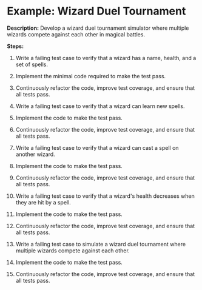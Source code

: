 # Example: Wizard Duel Tournament

**Description:** Develop a wizard duel tournament simulator where multiple wizards compete against each other in magical battles.

**Steps:**

1. Write a failing test case to verify that a wizard has a name, health, and a set of spells.
2. Implement the minimal code required to make the test pass.
3. Continuously refactor the code, improve test coverage, and ensure that all tests pass.
   
4. Write a failing test case to verify that a wizard can learn new spells.
5. Implement the code to make the test pass.
6. Continuously refactor the code, improve test coverage, and ensure that all tests pass.
   
7. Write a failing test case to verify that a wizard can cast a spell on another wizard.
8. Implement the code to make the test pass.
9. Continuously refactor the code, improve test coverage, and ensure that all tests pass.

10. Write a failing test case to verify that a wizard's health decreases when they are hit by a spell.
11. Implement the code to make the test pass.
12. Continuously refactor the code, improve test coverage, and ensure that all tests pass.
    
13. Write a failing test case to simulate a wizard duel tournament where multiple wizards compete against each other.
14. Implement the code to make the test pass.
15. Continuously refactor the code, improve test coverage, and ensure that all tests pass.
